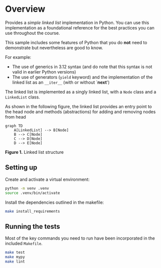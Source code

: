 # Overview

Provides a *simple linked list* implementation in Python. You can use this implementation as
a foundational reference for the best practices you can use throughout the course.

This sample includes some features of Python that you do **not** need to demonstrate
but nevertheless are good to know.

For example:
- The use of generics in 3.12 syntax (and do note that this syntax is not valid in earlier Python versions)
- The use of generators (`yield` keyword) and the implementation of the linked list as an `__iter__` (with or without `__next__')

The linked list is implemented as a singly linked list, with a `Node` class and a `LinkedList` class.

As shown in the following figure, the linked list provides an entry point to the head node and methods (abstractions) for adding and removing nodes from head

```mermaid
graph TD
    A[LinkedList] --> B[Node]
    B --> C[Node]
    C --> D[Node]
    D --> E[Node]

```
**Figure 1.** Linked list structure

## Setting up

Create and activate a virtual environment:

```bash
python -m venv .venv
source .venv/bin/activate
```

Install the dependencies outlined in the makefile:

```bash
make install_requirements
```

## Running the tests

Most of the key commands you need to run have been incorporated in the included `Makefile`.

```bash
make test
make mypy
make lint
```
